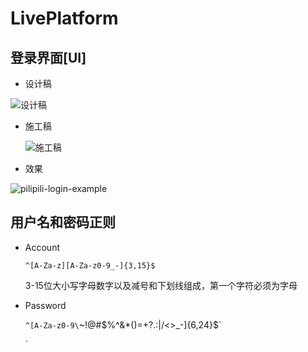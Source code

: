 # LivePlatform

## 登录界面[UI]

-   设计稿

![设计稿](https://i.loli.net/2020/09/24/3PsKl2gHXV8ErAQ.png)  

-   施工稿

    ![施工稿](https://i.loli.net/2020/09/24/5coQnqsKPRE8ZlL.png)

-   效果

![pilipili-login-example](https://i.loli.net/2020/09/24/QdH3lpCrbzt1PMa.png)

## 用户名和密码正则

-   Account

    `^[A-Za-z][A-Za-z0-9_-]{3,15}$`

    3-15位大小写字母数字以及减号和下划线组成，第一个字符必须为字母

-   Password

    `^[A-Za-z0-9\`~!@#$%^&*()=+?.:\|/<>_-]{6,24}\$`

    `